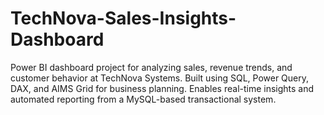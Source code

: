 # TechNova-Sales-Insights-Dashboard
Power BI dashboard project for analyzing sales, revenue trends, and customer behavior at TechNova Systems. Built using SQL, Power Query, DAX, and AIMS Grid for business planning. Enables real-time insights and automated reporting from a MySQL-based transactional system.
